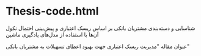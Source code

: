 # Thesis-code.html
 شناسایی و دسته‌بندی مشتریان بانکی بر اساس ریسک اعتباری و پیش‌بینی احتمال نکول آن‌ها با استفاده از مدل‌های یادگیری ماشین 

 عنوان مقاله "مدیریت ریسک اعتباری جهت بهبود اعطای تسهیلات به مشتریان بانکی"
